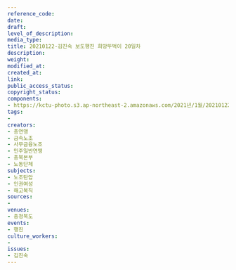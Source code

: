 ```yaml
---
reference_code: 
date: 
draft: 
level_of_description: 
media_type: 
title: 20210122-김진숙 보도행진 희망뚜벅이 20일차
description: 
weight: 
modified_at: 
created_at: 
link: 
public_access_status: 
copyright_status: 
components:
- https://kctu-photo.s3.ap-northeast-2.amazonaws.com/2021년/1월/20210122-김진숙+보도행진+희망뚜벅이+20일차/_1DX8038.jpg
tags:
- 
creators:
- 총연맹
- 금속노조
- 사무금융노조
- 민주일반연맹
- 충북본부
- 노동단체
subjects:
- 노조탄압
- 인권여성
- 해고복직
sources:
- 
venues:
- 충청북도
events:
- 행진
culture_workers:
- 
issues:
- 김진숙
---
```

